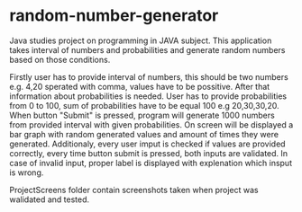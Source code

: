 # random-number-generator
Java studies project on programming in JAVA subject. This application takes interval of numbers and probabilities and generate random numbers based on those conditions. 

Firstly user has to provide interval of numbers, this should be two numbers e.g. 4,20 sperated with comma, values have to be possitive.
After that information about probabilities is needed. User has to provide probabilities from 0 to 100, sum of probabilities have to be equal 100 e.g 20,30,30,20. 
When button "Submit" is pressed, program will generate 1000 numbers from provided interval with given probabilities.
On screen will be displayed a bar graph with random generated values and amount of times they were generated. 
Additionaly, every user imput is checked if values are provided correctly, every time button submit is pressed, both inputs are validated.
In case of invalid input, proper label is displayed with explenation which insput is wrong.  


ProjectScreens folder contain screenshots taken when project was walidated and tested. 
